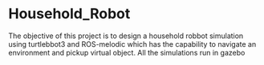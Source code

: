 # Household_Robot
The objective of this project is to design a household robbot simulation using turtlebbot3 and ROS-melodic which has the capability to navigate an environment and pickup virtual object. All the simulations run in gazebo
